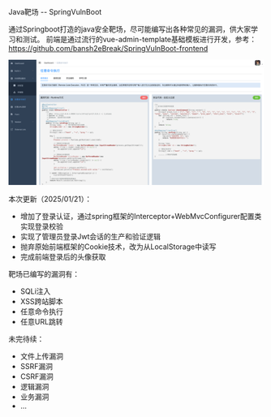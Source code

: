 Java靶场 -- SpringVulnBoot

通过Springboot打造的java安全靶场，尽可能编写出各种常见的漏洞，供大家学习和测试。
前端是通过流行的vue-admin-template基础模板进行开发，参考：https://github.com/bansh2eBreak/SpringVulnBoot-frontend

![img_1.png](img_1.png)

本次更新（2025/01/21）：
- 增加了登录认证，通过spring框架的Interceptor+WebMvcConfigurer配置类实现登录校验
- 实现了管理员登录Jwt会话的生产和验证逻辑
- 抛弃原始前端框架的Cookie技术，改为从LocalStorage中读写
- 完成前端登录后的头像获取

靶场已编写的漏洞有：
- SQLi注入
- XSS跨站脚本
- 任意命令执行
- 任意URL跳转

未完待续：
- 文件上传漏洞
- SSRF漏洞
- CSRF漏洞
- 逻辑漏洞
- 业务漏洞
- ...

